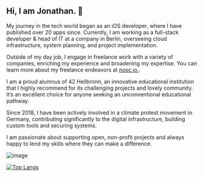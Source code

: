 ## Hi, I am Jonathan. 🖖

My journey in the tech world began as an iOS developer, where I have published over 20 apps since. 
Currently, I am working as a full-stack developer & head of IT at a company in Berlin, overseeing cloud infrastructure, system planning, and project implementation.

Outside of my day job, I engage in freelance work with a variety of companies, enriching my experience and broadening my expertise. You can learn more about my freelance endeavors at [nosc.io.](https://nosc.io).

I am a proud alumnus of 42 Heilbronn, an innovative educational institution that I highly recommend for its challenging projects and lovely community. It’s an excellent choice for anyone seeking an unconventional educational pathway.

Since 2018, I have been actively involved in a climate protest movement in Germany, contributing significantly to the digital infrastructure, building custom tools and securing systems.

I am passionate about supporting open, non-profit projects and always happy to lend my skills where they can make a difference.

![image](https://www.codewars.com/users/chronikum/badges/large?theme=light)

[![Top Langs](https://github-readme-stats.vercel.app/api/top-langs/?username=chronikum&layout=compact)](https://github.com/anuraghazra/github-readme-stats)


